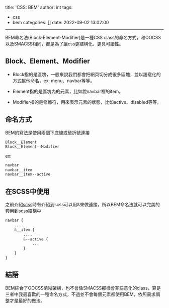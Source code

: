 title: 'CSS: BEM'
author: int
tags:
  - css
  - bem
categories: []
date: 2022-09-02 13:02:00
---
BEM命名法(Block-Element-Modifier)是一種CSS class的命名方式，和OOCSS以及SMACSS相同，都是為了讓css更結構化、更具可讀性。

## Block、Element、Modifier

* Block指的是區塊，一般來說我們都會把網頁切分成很多區塊，並以語意化的方式幫他命名，ex: menu、navbar等等。

* Element指的是區塊內的元素，比如說navbar裡的item。

* Modifier指的是修飾符，用來表示元素的狀態，比如active、disabled等等。

## 命名方式

BEM的寫法是使用兩個下底線或破折號連接
```
Block__Element
Block__Element--Modifier
```

ex: 

```css
navbar
navbar__item
navbar__item--active
```

## 在SCSS中使用

之前介紹[scss](https://huanginch.github.io/2022/08/29/SCSS/)時有介紹到scss可以用&來做連接，所以BEM命名法就可以完美的套用到scss結構中

```scss
navbar {
	....
    &__item {
    	....
        &--active {
        	...
        }
    }
}
```

## 結語

BEM綜合了OOCSS清晰架構，也不會像SMACSS那樣會非語意化的class，算是三者中我最喜歡的一種命名方式，不過並不會每個元素都使用BEM，依照需求調整才是最好的做法。



